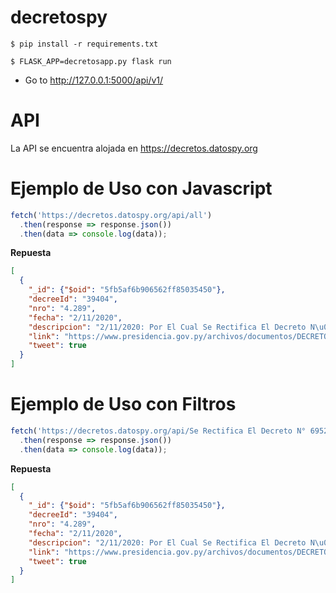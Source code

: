 # decretospy
```
$ pip install -r requirements.txt
```
```
$ FLASK_APP=decretosapp.py flask run
```
- Go to http://127.0.0.1:5000/api/v1/

# API

La API se encuentra alojada en https://decretos.datospy.org

# Ejemplo de Uso con Javascript
```js
fetch('https://decretos.datospy.org/api/all')
  .then(response => response.json())
  .then(data => console.log(data));
```
**Repuesta**
```json
[
  {
    "_id": {"$oid": "5fb5af6b906562ff85035450"}, 
    "decreeId": "39404", 
    "nro": "4.289", 
    "fecha": "2/11/2020", 
    "descripcion": "2/11/2020: Por El Cual Se Rectifica El Decreto N\u00b0 6952 De Fecha 7 De Septiembre De 1990.", 
    "link": "https://www.presidencia.gov.py/archivos/documentos/DECRETO4289_u0ogzhkn.pdf", 
    "tweet": true
  }
]
```
# Ejemplo de Uso con Filtros
```js
fetch('https://decretos.datospy.org/api/Se Rectifica El Decreto N° 6952')
  .then(response => response.json())
  .then(data => console.log(data));
```
**Repuesta**
```json
[
  {
    "_id": {"$oid": "5fb5af6b906562ff85035450"}, 
    "decreeId": "39404", 
    "nro": "4.289", 
    "fecha": "2/11/2020", 
    "descripcion": "2/11/2020: Por El Cual Se Rectifica El Decreto N\u00b0 6952 De Fecha 7 De Septiembre De 1990.", 
    "link": "https://www.presidencia.gov.py/archivos/documentos/DECRETO4289_u0ogzhkn.pdf", 
    "tweet": true
  }
]
```

